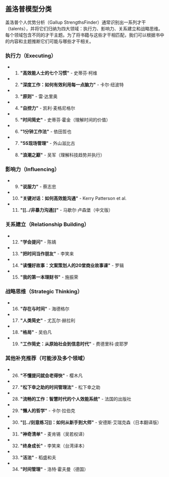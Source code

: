 ## 盖洛普模型分类
盖洛普个人优势分析（Gallup StrengthsFinder）通常识别出一系列才干（talents），并将它们归纳为四大领域：执行力、影响力、关系建立和战略思维。每个领域包含不同的才干主题。为了将书籍与这些才干相匹配，我们可以根据书中的内容和主题推断它们可能与哪些才干相关。
### 执行力（Executing）
- 1. **"高效能人士的七个习惯"** - 史蒂芬·柯维
- 2. **"深度工作：如何有效利用每一点脑力"** - 卡尔·纽波特
- 3. **"原则"** - 雷·达里奥
- 4. **"自控力"** - 凯利·麦格尼格尔
- 5. **"时间简史"** - 史蒂芬·霍金（理解时间的价值）
- 6. **"1分钟工作法"** - 依田哲也
- 7. **"5S现场管理"** - 外山滋比古
- 8. **"浪潮之巅"** - 吴军（理解科技趋势并执行）
### 影响力（Influencing）
- 9. **"说服力"** - 蔡志忠
- 10. **"关键对话：如何高效能沟通"** - Kerry Patterson et al.
- 11. **"[[../非暴力沟通]]"** - 马歇尔·卢森堡（中文版）
### 关系建立（Relationship Building）
- 12. **"学会提问"** - 陈婧
- 13. **"把时间当作朋友"** - 李笑来
- 14. **"读懂好故事：文案策划人的20堂商业故事课"** - 罗辑
- 15. **"我的第一本理财书"** - 施振荣
### 战略思维（Strategic Thinking）
- 16. **"存在与时间"** - 海德格尔
- 17. **"人类简史"** - 尤瓦尔·赫拉利
- 18. **"格局"** - 吴伯凡
- 19. **"工作简史：从原始社会到信息时代"** - 费德里科·皮耶罗

### 其他补充推荐（可能涉及多个领域）
- 26. **"不懂提问就会老得快"** - 樱木凡
- 27. **"松下幸之助的时间管理法"** - 松下幸之助
- 28. **"流畅的工作：智慧时代的个人效能系统"** - 法国的出版社
- 29. **"懒人的哲学"** - 卡尔·拉伯克
- 30. **"[[../刻意练习]]：如何从新手到大师"** - 安德斯·艾瑞克森（日本翻译版）
- 31. **"神奇清单"** - 麦肯锡（吴若权译）
- 32. **"终身成长"** - 李笑来（台湾译本）
- 33. **"活法"** - 稻盛和夫
- 34. **"时间管理"** - 洛特·霍夫曼（德国）
